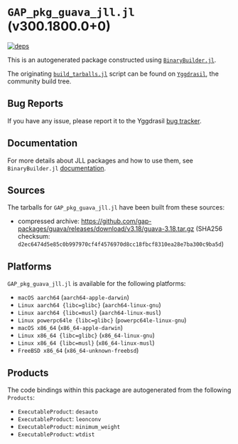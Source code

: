 # `GAP_pkg_guava_jll.jl` (v300.1800.0+0)

[![deps](https://juliahub.com/docs/GAP_pkg_guava_jll/deps.svg)](https://juliahub.com/ui/Packages/GAP_pkg_guava_jll/lWbdS?page=2)

This is an autogenerated package constructed using [`BinaryBuilder.jl`](https://github.com/JuliaPackaging/BinaryBuilder.jl).

The originating [`build_tarballs.jl`](https://github.com/JuliaPackaging/Yggdrasil/blob/5079ad144d788003fc60f8f6c2551b47ee9bcb31/G/GAP_pkg/GAP_pkg_guava/build_tarballs.jl) script can be found on [`Yggdrasil`](https://github.com/JuliaPackaging/Yggdrasil/), the community build tree.

## Bug Reports

If you have any issue, please report it to the Yggdrasil [bug tracker](https://github.com/JuliaPackaging/Yggdrasil/issues).

## Documentation

For more details about JLL packages and how to use them, see `BinaryBuilder.jl` [documentation](https://docs.binarybuilder.org/stable/jll/).

## Sources

The tarballs for `GAP_pkg_guava_jll.jl` have been built from these sources:

* compressed archive: https://github.com/gap-packages/guava/releases/download/v3.18/guava-3.18.tar.gz (SHA256 checksum: `d2ec6474d5e85c0b997970cf4f4576970d8cc18fbcf8310ea28e7ba300c9ba5d`)

## Platforms

`GAP_pkg_guava_jll.jl` is available for the following platforms:

* `macOS aarch64` (`aarch64-apple-darwin`)
* `Linux aarch64 {libc=glibc}` (`aarch64-linux-gnu`)
* `Linux aarch64 {libc=musl}` (`aarch64-linux-musl`)
* `Linux powerpc64le {libc=glibc}` (`powerpc64le-linux-gnu`)
* `macOS x86_64` (`x86_64-apple-darwin`)
* `Linux x86_64 {libc=glibc}` (`x86_64-linux-gnu`)
* `Linux x86_64 {libc=musl}` (`x86_64-linux-musl`)
* `FreeBSD x86_64` (`x86_64-unknown-freebsd`)

## Products

The code bindings within this package are autogenerated from the following `Products`:

* `ExecutableProduct`: `desauto`
* `ExecutableProduct`: `leonconv`
* `ExecutableProduct`: `minimum_weight`
* `ExecutableProduct`: `wtdist`
